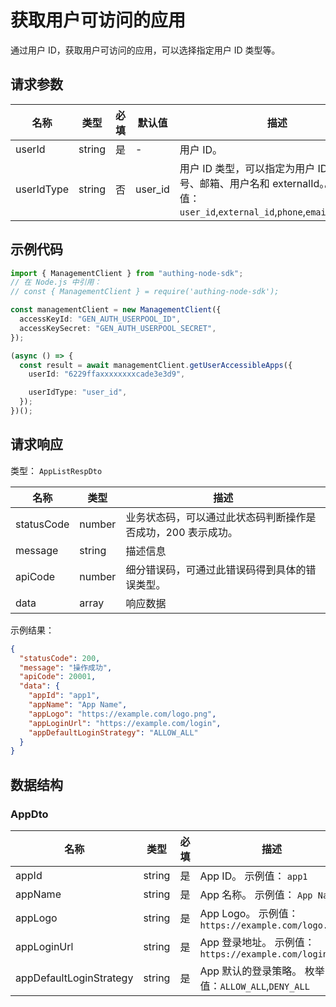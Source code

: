 # 获取用户可访问的应用

<!--
  警告⚠️：
  不要直接修改该文档，
  https://github.com/Authing/authing-docs-factory
  使用该项目进行生成
-->

<LastUpdated />

通过用户 ID，获取用户可访问的应用，可以选择指定用户 ID 类型等。

## 请求参数

| 名称       | 类型   | 必填 | 默认值  | 描述                                                                                                                              | 示例值                     |
| ---------- | ------ | ---- | ------- | --------------------------------------------------------------------------------------------------------------------------------- | -------------------------- |
| userId     | string | 是   | -       | 用户 ID。                                                                                                                         | `6229ffaxxxxxxxxcade3e3d9` |
| userIdType | string | 否   | user_id | 用户 ID 类型，可以指定为用户 ID、手机号、邮箱、用户名和 externalId。。 枚举值：`user_id`,`external_id`,`phone`,`email`,`username` | `user_id`                  |

## 示例代码

```ts
import { ManagementClient } from "authing-node-sdk";
// 在 Node.js 中引用：
// const { ManagementClient } = require('authing-node-sdk');

const managementClient = new ManagementClient({
  accessKeyId: "GEN_AUTH_USERPOOL_ID",
  accessKeySecret: "GEN_AUTH_USERPOOL_SECRET",
});

(async () => {
  const result = await managementClient.getUserAccessibleApps({
    userId: "6229ffaxxxxxxxxcade3e3d9",

    userIdType: "user_id",
  });
})();
```

## 请求响应

类型： `AppListRespDto`

| 名称       | 类型   | 描述                                                         |
| ---------- | ------ | ------------------------------------------------------------ |
| statusCode | number | 业务状态码，可以通过此状态码判断操作是否成功，200 表示成功。 |
| message    | string | 描述信息                                                     |
| apiCode    | number | 细分错误码，可通过此错误码得到具体的错误类型。               |
| data       | array  | 响应数据                                                     |

示例结果：

```json
{
  "statusCode": 200,
  "message": "操作成功",
  "apiCode": 20001,
  "data": {
    "appId": "app1",
    "appName": "App Name",
    "appLogo": "https://example.com/logo.png",
    "appLoginUrl": "https://example.com/login",
    "appDefaultLoginStrategy": "ALLOW_ALL"
  }
}
```

## 数据结构

### <a id="AppDto"></a> AppDto

| 名称                    | 类型   | 必填 | 描述                                                |
| ----------------------- | ------ | ---- | --------------------------------------------------- |
| appId                   | string | 是   | App ID。 示例值： `app1`                            |
| appName                 | string | 是   | App 名称。 示例值： `App Name`                      |
| appLogo                 | string | 是   | App Logo。 示例值： `https://example.com/logo.png`  |
| appLoginUrl             | string | 是   | App 登录地址。 示例值： `https://example.com/login` |
| appDefaultLoginStrategy | string | 是   | App 默认的登录策略。 枚举值：`ALLOW_ALL`,`DENY_ALL` |
